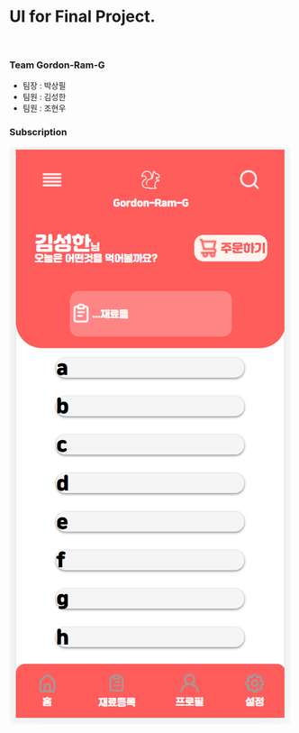 # UI for Final Project. 
<br />

### Team Gordon-Ram-G
- 팀장 : 박상필
- 팀원 : 김성한
- 팀원 : 조현우

### Subscription

![화면1](README_Image/screen1.PNG)